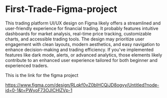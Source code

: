 # First-Trade-Figma-project

This trading platform UI/UX design on Figma likely offers a streamlined and user-friendly experience for financial trading. It probably features intuitive dashboards for market analysis, real-time price tracking, customizable charts, and accessible trading tools. The design may prioritize user engagement with clean layouts, modern aesthetics, and easy navigation to enhance decision-making and trading efficiency. If you've implemented features like dark mode, alerts, or advanced analytics, those elements likely contribute to an enhanced user experience tailored for both beginner and experienced traders.

This is the link for the figma project

https://www.figma.com/design/RLqkf0vZ0blHCQiJD8ogyy/Untitled?node-id=0-1&t=PWyoF73OJlCHlZVp-1
